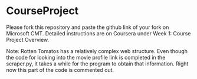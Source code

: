 # CourseProject
Please fork this repository and paste the github link of your fork on Microsoft CMT. Detailed instructions are on Coursera under Week 1: Course Project Overview.

Note: Rotten Tomatos has a relatively complex web structure. Even though the code for looking into the movie profile link is completed in the scraper.py, it takes a while for the program to obtain that information. Right now this part of the code is commented out.
